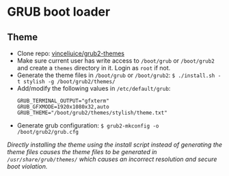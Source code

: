 # GRUB boot loader

## Theme

- Clone repo: [vinceliuice/grub2-themes](https://github.com/vinceliuice/grub2-themes)
- Make sure current user has write access to `/boot/grub` or `/boot/grub2` and create a `themes` directory in it. 
  Login as `root` if not.
- Generate the theme files in `/boot/grub` or `/boot/grub2`: `$ ./install.sh -t stylish -g /boot/grub2/themes/`
- Add/modify the following values in `/etc/default/grub`:
  ```
  GRUB_TERMINAL_OUTPUT="gfxterm"
  GRUB_GFXMODE=1920x1080x32,auto
  GRUB_THEME="/boot/grub2/themes/stylish/theme.txt"
  ```
- Generate grub configuration: `$ grub2-mkconfig -o /boot/grub2/grub.cfg`

*Directly installing the theme using the install script instead of generating the theme files causes the theme files 
to be generated in `/usr/share/grub/themes/` which causes an incorrect resolution and secure boot violation.*
